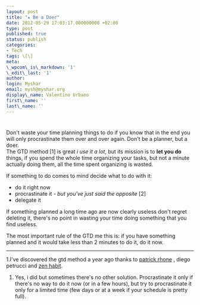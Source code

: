 ```yaml
---
layout: post
title: "★ Be a Doer"
date: 2012-05-29 17:03:17.000000000 +02:00
type: post
published: true
status: publish
categories:
- Tech
tags: \[\]
meta:
\_wpcom\_is\_markdown: '1'
\_edit\_last: '1'
author:
login: Myshar
email: mysh@myshar.org
display\_name: Valentino Urbano
first\_name: ''
last\_name: ''
---
```


# 

Don't waste your time planning things to do if you know that in the end you will only procrastinate them over and over again. Don't be a planner, but a doer.  
The GTD method \[1\] is great _i use it a lot_, but its mission is to **let you do** things, if you spend the whole time organizing your tasks, but not a minute actually doing them, all the time spent organizing is wasted.

If something to do comes to mind decide what to do with it:

* do it right now
* procrastinate it - _but you've just said the opposite_ \[2\]
* delegate it

If something planned a long time ago are now clearly useless don't regret deleting it, there's no point in wasting your time doing something that you find useless.

The most important rule of the GTD me this is: if you have something planned and it would take less than 2 minutes to do it, do it now.

---

1.I've discovered the gtd method a year ago thanks to [patrick rhone][0] , diego petrucci and [zen habit][1].

1. Yes, i did but sometimes there's no other solution. Procrastinate it only if there's no way to do it now (or in a few hours), but try to procrastinate it only for a limited time (few days or at a week if your schedule is pretty full).


[0]: http://minimalmac.com
[1]: http://www.zenhabit.com